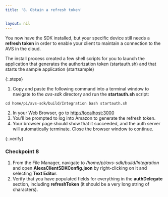 ```yaml
---
title: '8. Obtain a refresh token'


layout: nil
---
```

You now have the SDK installed, but your specific device still needs a **refresh token** in order to enable your client to maintain a connection to the AVS in the cloud.  

The install process created a few shell scripts for you to launch the application that generates the authorization token (startauth.sh) and that starts the sample application (startsample)

{:.steps}

1. Copy and paste the following command into a terminal window to navigate to the *avs-sdk* directory and run the **startauth.sh** script:

`cd home/pi/avs-sdk/build/Integration
bash startauth.sh`

2. In your Web Browser, go to [http://localhost:3000](http://localhost:3000)
3. You'll be prompted to log into Amazon to generate the refresh token.
4. Your browser page should show that it succeeded, and the auth server will automatically terminate.  Close the browser window to continue.

{:.verify}
### Checkpoint 8

1. From the File Manager, navigate to */home/pi/avs-sdk/build/Integration* and open **AlexaClientSDKConfig.json** by right-clicking on it and selecting **Text Editor**.
2. Verify that you have populated fields for everything in the **authDelegate** section, including **refreshToken** (it should be a very long string of characters).
